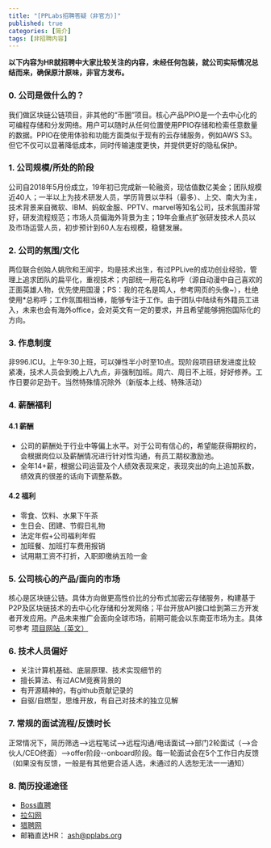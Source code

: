 ```yaml
---
title: "[PPLabs招聘答疑（非官方）]"
published: true
categories: [简介]
tags: [非招聘内容]
---
```


**以下内容为HR就招聘中大家比较关注的内容，未经任何包装，就公司实际情况总结而来，确保原汁原味，非官方发布。**

### 0. 公司是做什么的？

我们做区块链公链项目，非其他的“币圈”项目。核心产品PPIO是一个去中心化的可编程存储和分发网络。用户可以随时从任何位置使用PPIO存储和检索任意数量的数据。PPIO在使用体验和功能方面类似于现有的云存储服务，例如AWS S3。但它不仅可以显著降低成本，同时传输速度更快，并提供更好的隐私保护。

### 1. 公司规模/所处的阶段

公司自2018年5月份成立，19年初已完成新一轮融资，现估值数亿美金；团队规模近40人；一半以上为技术研发人员，学历背景以华科（最多）、上交、南大为主，技术背景来自微软、IBM、蚂蚁金服、PPTV、marvel等知名公司，技术氛围非常好，研发流程规范；市场人员偏海外背景为主；19年会重点扩张研发技术人员以及市场运营人员，初步预计到60人左右规模，稳健发展。

### 2. 公司的氛围/文化

两位联合创始人姚欣和王闻宇，均是技术出生，有过PPLive的成功创业经验，管理上追求团队的扁平化，重视技术；内部统一用花名称呼（源自动漫中自己喜欢的正面英雄人物，优先使用国漫；PS：我的花名是鸣人，参考网页的头像~），杜绝使用*总称呼；工作氛围相当棒，能够专注于工作。由于团队中陆续有外籍员工进入，未来也会有海外office，会对英文有一定的要求，并且希望能够拥抱国际化的方向。

### 3. 作息制度

非996.ICU。上午9:30上班，可以弹性半小时至10点。现阶段项目研发进度比较紧凑，技术人员会到晚上八九点，非强制加班。周六、周日不上班，好好修养。工作日要卯足劲干。当然特殊情况除外（新版本上线、特殊活动）

### 4. 薪酬福利
#### 4.1 薪酬
- 公司的薪酬处于行业中等偏上水平。对于公司有信心的，希望能获得期权的，会根据岗位以及薪酬情况进行针对性沟通，有员工期权激励池。
- 全年14+薪，根据公司运营及个人绩效表现来定，表现突出的向上追加系数，绩效真的很差的话向下调整系数。
#### 4.2 福利
- 零食、饮料、水果下午茶
- 生日会、团建、节假日礼物
- 法定年假+公司福利年假
- 加班餐、加班打车费用报销
- 试用期工资不打折，入职即缴纳五险一金


### 5. 公司核心的产品/面向的市场

核心是区块链公链。具体方向做更高性价比的分布式加密云存储服务，构建基于P2P及区块链技术的去中心化存储和分发网络；平台开放API接口给到第三方开发者开发应用。产品未来推广会面向全球市场，前期可能会以东南亚市场为主。具体可参考 [项目网站（英文）](https://www.pp.io/)

### 6. 技术人员偏好
  - 关注计算机基础、底层原理、技术实现细节的
  - 擅长算法、有过ACM竞赛背景的
  - 有开源精神的，有github贡献记录的
  - 自驱/自燃型，思维开放，有自己对技术的独立见解

### 7. 常规的面试流程/反馈时长

正常情况下，简历筛选-->远程笔试-->远程沟通/电话面试-->部门2轮面试（-->合伙人/CEO终面）-->offer阶段--onboard阶段。每一轮面试会在5个工作日内反馈（如果没有反馈，一般是有其他更合适人选，未通过的人选恕无法一一通知）

### 8. 简历投递途径
- [Boss直聘](https://www.zhipin.com/gongsir/5ba2ae5248837b0d1n192Nq0FQ~~.html?ka=company-jobs)
- [拉勾网](https://www.lagou.com/gongsi/j443505.html)
- [猎聘网](https://www.liepin.com/company/9566183)
- 邮箱直达HR： ash@pplabs.org
